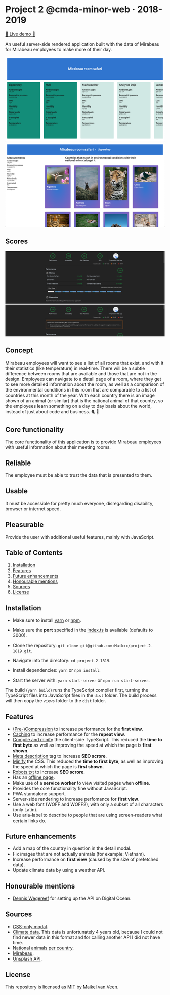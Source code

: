 # Project 2 @cmda-minor-web · 2018-2019

[🚀 Live demo 🚀](https://cmda-minor-project-2.herokuapp.com/)

An useful server-side rendered application built with the data of Mirabeau for Mirabeau employees to make more of their day.

![Master page](./docs/master-page.png)
![Detail page](./docs/detail-page.png)

## Scores

![Master page audit score](./docs/master-score.png)
![Detail page audit score](./docs/detail-score.png)

## Concept

Mirabeau employees will want to see a list of all rooms that exist, and with it their statistics (like temperature) in real-time. There will be a subtle difference between rooms that are available and those that are not in the design.
Employees can navigate to a detail page of a room, where they get to see more detailed information about the room, as well as a comparison of the environmental conditions in this room that are comparable to a list of countries at this month of the year. With each country there is an image shown of an animal (or similar) that is the national animal of that country, so the employees learn something on a day to day basis about the world, instead of just about code and business. 🐈 🦁

## Core functionality

The core functionality of this application is to provide Mirabeau employees with useful information about their meeting rooms.

## Reliable

The employee must be able to trust the data that is presented to them.

## Usable

It must be accessible for pretty much everyone, disregarding disability, browser or internet speed.

## Pleasurable

Provide the user with additional useful features, mainly with JavaScript.

## Table of Contents

1. [Installation](#Installation)
2. [Features](#Features)
3. [Future enhancements](#Future-enhancements)
4. [Honourable mentions](#Honourable-mentions)
5. [Sources](#Sources)
6. [License](#License)

## Installation

* Make sure to install [yarn](https://yarnpkg.com/en/) or [npm](https://www.npmjs.com).
* Make sure the **port** specified in the [index.ts](server/src/index.ts) is available (defaults to 3000).

* Clone the repository: `git clone git@github.com:Maikxx/project-2-1819.git`.
* Navigate into the directory: `cd project-2-1819`.
* Install dependencies: `yarn` or `npm install`.
* Start the server with: `yarn start-server` or `npm run start-server`.

The build (`yarn build`) runs the TypeScript compiler first, turning the TypeScript files into JavaScript files in the `dist` folder.
The build process will then copy the `views` folder to the `dist` folder.

## Features

* [(Pre-)Compression](./server/src/services/decompressionService.ts) to increase performance for the **first view**.
* [Caching](./server/src/services/memoryCache.ts) to increase performance for the **repeat view**.
* [Compile and minify](./gulpfile.js#L24) the client-side TypeScript. This reduced the **time to first byte** as well as improving the speed at which the page is **first shown**.
* [Meta description](./server/src/views/partials/head.ejs#L3) tag to increase **SEO scrore**.
* [Minify](./gulpfile.js#L11) the CSS. This reduced the **time to first byte**, as well as improving the speed at which the page is **first shown**.
* [Robots.txt](./server/public/robots.txt) to increase **SEO scrore**.
* Has an [offline page](./server/src/views/pages/offline.ejs).
* Make use of a **service worker** to view visited pages when **offline**.
* Provides the core functionality fine without JavaScript.
* PWA standalone support.
* Server-side rendering to increase perfomance for **first view**.
* Use a web font (WOFF and WOFF2), with only a subset of all characters (only Latin).
* Use aria-label to describe to people that are using screen-readers what certain links do.

## Future enhancements

* Add a map of the country in question in the detail modal.
* Fix images that are not actually animals (for example: Vietnam).
* Increase performance on **first view** (caused by the size of prefetched data).
* Update climate data by using a weather API.

## Honourable mentions

* [Dennis Wegereef](https://github.com/Denniswegereef) for setting up the API on Digital Ocean.

## Sources

* [CSS-only modal](https://codepen.io/timothylong/pen/HhAer/).
* [Climate data](https://github.com/michaelx/climate/blob/master/climate.json). This data is unfortunately 4 years old, because I could not find newer data in this format and for calling another API I did not have time.
* [National animals per country](http://www.geocountries.com/country/national/animals).
* [Mirabeau](https://www.mirabeau.nl/).
* [Unsplash API](https://unsplash.com/).

## License

This repository is licensed as [MIT](LICENSE) by [Maikel van Veen](https://github.com/maikxx).